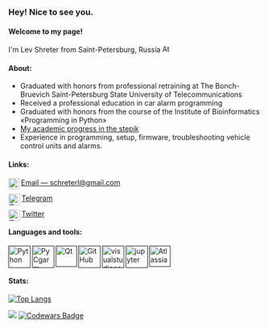 ### Hey! Nice to see you.
#### Welcome to my page! 
I'm Lev Shreter from Saint-Petersburg, Russia
[<img src="https://img.icons8.com/color/48/000000/russian-federation-circular.png" alt='Atlassian' height='15'>]() 

#### About:
- Graduated with honors from professional retraining at The Bonch-Bruevich Saint-Petersburg State University of Telecommunications 
- Received a professional education in car alarm programming
- Graduated with honors from the course of the Institute of Bioinformatics «Programming in Python» 
- [My academic progress in the stepik](https://stepik.org/users/360885096)
- Experience in programming, setup, firmware, troubleshooting vehicle control units and alarms. 

#### Links:
<img align="left" alt="Gmail" width="22px" src="https://img.icons8.com/color/96/000000/gmail-new.png"/>[Email — schreterl@gmail.com](mailto:schreterl@gmail.com)

<img align="left" alt="Telegram" width="23px" src="https://img.icons8.com/color/96/000000/telegram-app--v1.png"/>[Telegram](https://t.me/schroter)

<img align="left" alt="Twitter" width="23px" src="https://img.icons8.com/fluent/96/000000/twitter.png"/></code>[Twitter](https://twitter.com/Shreters)


#### Languages and tools:
[<img align="left" alt="Python" width="44px" src="https://img.icons8.com/color/96/000000/python.png"/>]()
[<img align="left" alt="PyCgarm" width="44px" src="https://img.icons8.com/color/96/000000/pycharm.png"/>]()
[<img align="left" alt="Qt" width="42px" src="https://img.icons8.com/ios-filled/100/26e07f/qt.png"/>]()
[<img align="left" alt="GitHub" width="44px" src="https://cdn.jsdelivr.net/npm/simple-icons@5.1.0/icons/github.svg"/>]()
[<img align="left" alt="visualstudiocode" width="44px" src="https://img.icons8.com/color/96/000000/visual-studio-code-2019.png"/>]()
[<img align="left" alt="jupyter" width="44px" src="https://cdn.jsdelivr.net/npm/simple-icons@5.7.0/icons/jupyter.svg"/>]()
[<img src="https://img.icons8.com/color/96/000000/confluence--v2.png" alt='Atlassian' height='42'>]() 


 

#### Stats:
[![Top Langs](https://github-readme-stats.vercel.app/api/top-langs/?username=shreters&layout=compact)](https://github.com/anuraghazra/github-readme-stats)


![](https://komarev.com/ghpvc/?username=Shreters)
[![Codewars Badge](https://www.codewars.com/users/Schroter/badges/micro)](https://www.codewars.com/users/Schroter/)
